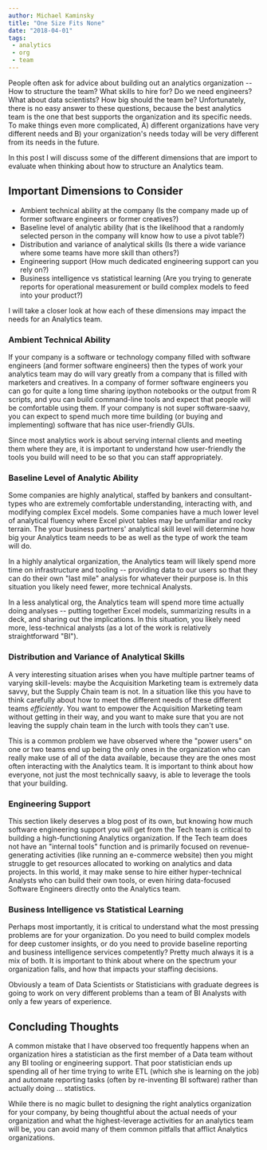 ```yaml
---
author: Michael Kaminsky
title: "One Size Fits None"
date: "2018-04-01"
tags: 
 - analytics
 - org
 - team
---
```


People often ask for advice about building out an analytics organization -- How to structure the team? What skills to hire for? Do we need engineers? What about data scientists? How big should the team be? Unfortunately, there is no easy answer to these questions, because the best analytics team is the one that best supports the organization and its specific needs.  To make things even more complicated, A) different organizations have very different needs and B) your organization's needs today will be very different from its needs in the future.

In this post I will discuss some of the different dimensions that are import to evaluate when thinking about how to structure an Analytics team.

## Important Dimensions to Consider

* Ambient technical ability at the company (Is the company made up of former software engineers or former creatives?)
* Baseline level of analytic ability (hat is the likelihood that a randomly selected person in the company will know how to use a pivot table?)
* Distribution and variance of analytical skills (Is there a wide variance where some teams have more skill than others?)
* Engineering support (How much dedicated engineering support can you rely on?)
* Business intelligence vs statistical learning (Are you trying to generate reports for operational measurement or build complex models to feed into your product?)

I will take a closer look at how each of these dimensions may impact the needs for an Analytics team.

### Ambient Technical Ability 

If your company is a software or technology company filled with software engineers (and former software engineers) then the types of work your analytics team may do will vary greatly from a company that is filled with marketers and creatives. In a company of former software engineers you can go for quite a long time sharing ipython notebooks or the output from R scripts, and you can build command-line tools and expect that people will be comfortable using them. If your company is not super software-saavy, you can expect to spend much more time building (or buying and implementing) software that has nice user-friendly GUIs. 

Since most analytics work is about serving internal clients and meeting them where they are, it is important to understand how user-friendly the tools you build will need to be so that you can staff appropriately.

### Baseline Level of Analytic Ability

Some companies are highly analytical, staffed by bankers and consultant-types who are extremely comfortable understanding, interacting with, and modifying complex Excel models. Some companies have a much lower level of analytical fluency where Excel pivot tables may be unfamiliar and rocky terrain. The your business partners' analytical skill level will determine how big your Analytics team needs to be as well as the type of work the team will do. 

In a highly analytical organization, the Analytics team will likely spend more time on infrastructure and tooling -- providing data to our users so that they can do their own "last mile" analysis for whatever their purpose is. In this situation you likely need fewer, more technical Analysts.

In a less analytical org, the Analytics team will spend more time actually doing analyses -- putting together Excel models, summarizing results in a deck, and sharing out the implications. In this situation, you likely need more, less-technical analysts (as a lot of the work is relatively straightforward "BI").

### Distribution and Variance of Analytical Skills

A very interesting situation arises when you have multiple partner teams of varying skill-levels: maybe the Acquisition Marketing team is extremely data savvy, but the Supply Chain team is not. In a situation like this you have to think carefully about how to meet the different needs of these different teams *efficiently*. You want to empower the Acquisition Marketing team without getting in their way, and you want to make sure that you are not leaving the supply chain team in the lurch with tools they can't use.

This is a common problem we have observed where the "power users" on one or two teams end up being the only ones in the organization who can really make use of all of the data available, because they are the ones most often interacting with the Analytics team. It is important to think about how everyone, not just the most technically saavy, is able to leverage the tools that your building.

### Engineering Support

This section likely deserves a blog post of its own, but knowing how much software engineering support you will get from the Tech team is critical to building a high-functioning Analytics organization. If the Tech team does not have an "internal tools" function and is primarily focused on revenue-generating activities (like running an e-commerce website) then you might struggle to get resources allocated to working on analytics and data projects. In this world, it may make sense to hire either hyper-technical Analysts who can build their own tools, or even hiring data-focused Software Engineers directly onto the Analytics team.

### Business Intelligence vs Statistical Learning

Perhaps most importantly, it is critical to understand what the most pressing problems are for your organization. Do you need to build complex models for deep customer insights, or do you need to provide baseline reporting and business intelligence services competently? Pretty much always it is a mix of both. It is important to think about where on the spectrum your organization falls, and how that impacts your staffing decisions. 

Obviously a team of Data Scientists or Statisticians with graduate degrees is going to work on very different problems than a team of BI Analysts with only a few years of experience.

## Concluding Thoughts

A common mistake that I have observed too frequently happens when an organization hires a statistician as the first member of a Data team without any BI tooling or engineering support. That poor statistician ends up spending all of her time trying to write ETL (which she is learning on the job) and automate reporting tasks (often by re-inventing BI software) rather than actually doing ... statistics. 

While there is no magic bullet to designing the right analytics organization for your company, by being thoughtful about the actual needs of your organization and what the highest-leverage activities for an analytics team will be, you can avoid many of them common pitfalls that afflict Analytics organizations. 
